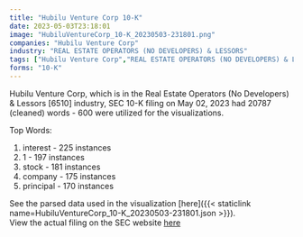 ```yaml
---
title: "Hubilu Venture Corp 10-K"
date: 2023-05-03T23:18:01
image: "HubiluVentureCorp_10-K_20230503-231801.png"
companies: "Hubilu Venture Corp"
industry: "REAL ESTATE OPERATORS (NO DEVELOPERS) & LESSORS"
tags: ["Hubilu Venture Corp","REAL ESTATE OPERATORS (NO DEVELOPERS) & LESSORS","05-02-2023","10-K"]
forms: "10-K"
---
```

Hubilu Venture Corp, which is in the Real Estate Operators (No Developers) & Lessors [6510] industry, SEC 10-K filing on May 02, 2023 had 20787 (cleaned) words - 600 were utilized for the visualizations.

Top Words:
1. interest - 225 instances
2. 1 - 197 instances
3. stock - 181 instances
4. company - 175 instances
5. principal - 170 instances


See the parsed data used in the visualization [here]({{< staticlink name=HubiluVentureCorp_10-K_20230503-231801.json >}}).  
View the actual filing on the SEC website [here](https://www.sec.gov/Archives/edgar/data/1639068/0001493152-23-015211.txt)